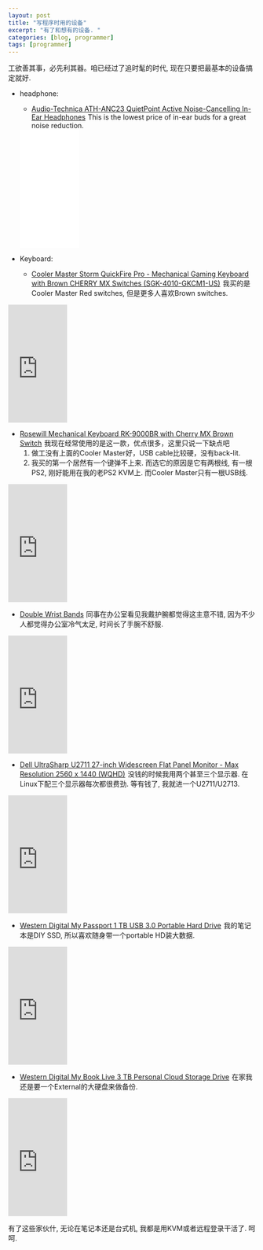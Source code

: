 ```yaml
---
layout: post
title: "写程序时用的设备"
excerpt: "有了和想有的设备. "
categories: [blog, programmer]
tags: [programmer]
---
```


工欲善其事，必先利其器。咱已经过了追时髦的时代, 现在只要把最基本的设备搞定就好.

 * headphone:
   * <a target="_blank"
     href="https://www.amazon.com/gp/product/B004K09H32/ref=as_li_tl?ie=UTF8&camp=1789&creative=9325&creativeASIN=B004K09H32&linkCode=as2&tag=aws0b2-20&linkId=d008d3cc810f89a93a9d365913288a2c">Audio-Technica
     ATH-ANC23 QuietPoint Active Noise-Cancelling In-Ear Headphones</a><img
     src="//ir-na.amazon-adsystem.com/e/ir?t=aws0b2-20&l=am2&o=1&a=B004K09H32"
     width="1" height="1" border="0" alt="" style="border:none !important;
     margin:0px !important;" /> This is the lowest price of in-ear buds for a
     great noise reduction.
   
   <iframe style="width:120px;height:240px;" marginwidth="0" marginheight="0"
   scrolling="no" frameborder="0"
   src="//ws-na.amazon-adsystem.com/widgets/q?ServiceVersion=20070822&OneJS=1&Operation=GetAdHtml&MarketPlace=US&source=ac&ref=qf_sp_asin_til&ad_type=product_link&tracking_id=aws0b2-20&marketplace=amazon&region=US&placement=B004K09H32&asins=B004K09H32&linkId=b37304ea1455034aa01b2edbe8a250f1&show_border=false&link_opens_in_new_window=false&price_color=333333&title_color=0066c0&bg_color=ffffff">
       </iframe>


 * Keyboard: 
   * <a
   href="http://www.amazon.com/gp/product/B007VDOOBU/ref=as_li_ss_tl?ie=UTF8&camp=1789&creative=390957&creativeASIN=B007VDOOBU&linkCode=as2&tag=c2-teckoo-content-20">Cooler
   Master Storm QuickFire Pro - Mechanical Gaming Keyboard with Brown CHERRY MX
   Switches (SGK-4010-GKCM1-US)</a><img
   src="http://www.assoc-amazon.com/e/ir?t=c2-teckoo-content-20&l=as2&o=1&a=B007VDOOBU"
   width="1" height="1" border="0" alt="" style="border:none !important;
   margin:0px !important;" /> 我买的是Cooler Master Red switches, 但是更多人喜欢Brown
   switches. 

  <iframe
  src="http://rcm.amazon.com/e/cm?lt1=_blank&bc1=000000&IS2=1&bg1=FFFFFF&fc1=000000&lc1=0000FF&t=arouourcomm-20&o=1&p=8&l=as4&m=amazon&f=ifr&ref=ss_til&asins=B007VDOOBU"
  style="width:120px;height:240px;" scrolling="no" marginwidth="0"
  marginheight="0" frameborder="0"></iframe>

   * <a
   href="http://www.amazon.com/gp/product/B005QW1THA/ref=as_li_ss_tl?ie=UTF8&camp=1789&creative=390957&creativeASIN=B005QW1THA&linkCode=as2&tag=c2-teckoo-content-20">Rosewill
   Mechanical Keyboard RK-9000BR with Cherry MX Brown Switch</a><img
   src="http://www.assoc-amazon.com/e/ir?t=c2-teckoo-content-20&l=as2&o=1&a=B005QW1THA"
   width="1" height="1" border="0" alt="" style="border:none !important;
   margin:0px !important;" />
   我现在经常使用的是这一款，优点很多，这里只说一下缺点吧
     1. 做工没有上面的Cooler Master好，USB cable比较硬，没有back-lit.
     2. 我买的第一个居然有一个键弹不上来.
   而选它的原因是它有两根线, 有一根PS2, 刚好能用在我的老PS2 KVM上. 而Cooler
   Master只有一根USB线.

   <iframe
   src="http://rcm.amazon.com/e/cm?lt1=_blank&bc1=FFFFFF&IS2=1&bg1=FFFFFF&fc1=000000&lc1=0000FF&t=c2-teckoo-content-20&o=1&p=8&l=as4&m=amazon&f=ifr&ref=ss_til&asins=B005QW1THA"
   style="width:120px;height:240px;" scrolling="no" marginwidth="0"
   marginheight="0" frameborder="0"></iframe>



 * <a
  href="http://www.amazon.com/gp/product/B002MZZK7E/ref=as_li_ss_tl?ie=UTF8&camp=1789&creative=390957&creativeASIN=B002MZZK7E&linkCode=as2&tag=c2-teckoo-content-20">Double
  Wrist Bands</a><img
  src="http://www.assoc-amazon.com/e/ir?t=arouourcomm-20&l=as2&o=1&a=B002MZZK7E"
  width="1" height="1" border="0" alt="" style="border:none !important;
  margin:0px !important;" />
    同事在办公室看见我戴护腕都觉得这主意不错, 因为不少人都觉得办公室冷气太足, 
    时间长了手腕不舒服.

  <iframe
  src="http://rcm.amazon.com/e/cm?lt1=_blank&bc1=000000&IS2=1&bg1=FFFFFF&fc1=000000&lc1=0000FF&t=c2-teckoo-content-20&o=1&p=8&l=as4&m=amazon&f=ifr&ref=ss_til&asins=B002MZZK7E"
  style="width:120px;height:240px;" scrolling="no" marginwidth="0"
  marginheight="0" frameborder="0"></iframe>

  
 * <a
 href="http://www.amazon.com/gp/product/B0039648BO/ref=as_li_ss_tl?ie=UTF8&camp=1789&creative=390957&creativeASIN=B0039648BO&linkCode=as2&tag=c2-teckoo-content-20">Dell
 UltraSharp U2711 27-inch Widescreen Flat Panel Monitor - Max Resolution 2560 x
 1440 (WQHD)</a><img
 src="http://www.assoc-amazon.com/e/ir?t=arouourcomm-20&l=as2&o=1&a=B0039648BO"
 width="1" height="1" border="0" alt="" style="border:none !important;
 margin:0px !important;" /> 
 没钱的时候我用两个甚至三个显示器. 在Linux下配三个显示器每次都很费劲. 
 等有钱了, 我就进一个U2711/U2713.

  <iframe
  src="http://rcm.amazon.com/e/cm?lt1=_blank&bc1=000000&IS2=1&bg1=FFFFFF&fc1=000000&lc1=0000FF&t=c2-teckoo-content-20&o=1&p=8&l=as4&m=amazon&f=ifr&ref=ss_til&asins=B0039648BO"
  style="width:120px;height:240px;" scrolling="no" marginwidth="0"
  marginheight="0" frameborder="0"></iframe>

 * <a
 href="http://www.amazon.com/gp/product/B006Y5UV4A/ref=as_li_ss_tl?ie=UTF8&camp=1789&creative=390957&creativeASIN=B006Y5UV4A&linkCode=as2&tag=c2-teckoo-content-20">Western
 Digital My Passport 1 TB USB 3.0 Portable Hard Drive</a><img
 src="http://www.assoc-amazon.com/e/ir?t=arouourcomm-20&l=as2&o=1&a=B006Y5UV4A"
 width="1" height="1" border="0" alt="" style="border:none !important;
 margin:0px !important;" /> 我的笔记本是DIY SSD, 所以喜欢随身带一个portable
 HD装大数据.

  <iframe
  src="http://rcm.amazon.com/e/cm?lt1=_blank&bc1=000000&IS2=1&bg1=FFFFFF&fc1=000000&lc1=0000FF&t=c2-teckoo-content-20&o=1&p=8&l=as4&m=amazon&f=ifr&ref=ss_til&asins=B006Y5UV4A"
  style="width:120px;height:240px;" scrolling="no" marginwidth="0"
  marginheight="0" frameborder="0"></iframe>

 * <a
 href="http://www.amazon.com/gp/product/B0047FL85U/ref=as_li_ss_tl?ie=UTF8&camp=1789&creative=390957&creativeASIN=B0047FL85U&linkCode=as2&tag=c2-teckoo-content-20">Western
 Digital My Book Live 3 TB Personal Cloud Storage Drive</a><img
 src="http://www.assoc-amazon.com/e/ir?t=c2-teckoo-content-20&l=as2&o=1&a=B0047FL85U"
 width="1" height="1" border="0" alt="" style="border:none !important;
 margin:0px !important;" />
 在家我还是要一个External的大硬盘来做备份. 

  <iframe
  src="http://rcm.amazon.com/e/cm?lt1=_blank&bc1=FFFFFF&IS2=1&bg1=FFFFFF&fc1=000000&lc1=0000FF&t=c2-teckoo-content-20&o=1&p=8&l=as4&m=amazon&f=ifr&ref=ss_til&asins=B0047FL85U"
  style="width:120px;height:240px;" scrolling="no" marginwidth="0"
  marginheight="0" frameborder="0"></iframe>

有了这些家伙什, 无论在笔记本还是台式机, 我都是用KVM或者远程登录干活了. 呵呵. 

